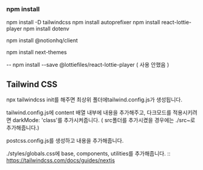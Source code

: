 ### npm install
npm install -D tailwindcss
npm install autoprefixer
npm install react-lottie-player
npm install dotenv
<!-- 노션 관련 https://www.npmjs.com/package/@notionhq/client -->
npm install @notionhq/client
<!-- 다크모드 관련 theme -->
npm install next-themes



-- npm install --save @lottiefiles/react-lottie-player ( 사용 안했음 )


## Tailwind CSS
npx tailwindcss init를 해주면 최상위 폴더에tailwind.config.js가 생성됩니다.

tailwind.config.js에 content 배열 내부에 내용을 추가해주고, 다크모드를 적용시키려면 darkMode: 'class'를 추가시켜줍니다.
( src폴더를 추가시켰을 경우에는 ./src~로 추가해줍니다.)

postcss.config.js를 생성하고 내용을 추가해줍니다.

./styles/globals.css에 base, components, utilities를 추가해줍니다.
:: https://tailwindcss.com/docs/guides/nextjs

